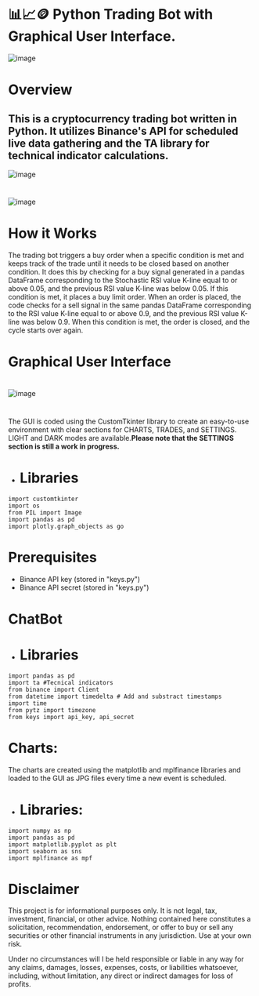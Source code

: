 # :bar_chart::chart_with_upwards_trend::coin:  Python Trading Bot with Graphical User Interface.
![image](https://github.com/FedeMaguire/Python-Trading-Bot/blob/main/screenshots/Screenshot%202023-11-27%20151559.jpg?raw=true)
# Overview
## This is a cryptocurrency trading bot written in Python. It utilizes Binance's API for scheduled live data gathering and the TA library for technical indicator calculations.
![image](https://github.com/FedeMaguire/Python-Trading-Bot/blob/main/screenshots/Screenshot%202023-11-09%20165227.jpg?raw=true)
 # 
![image](https://github.com/FedeMaguire/Python-Trading-Bot/blob/main/screenshots/Screenshot%202023-11-09%20165411.jpg?raw=true)

# How it Works
The trading bot triggers a buy order when a specific condition is met and keeps track of the trade until it needs to be closed based on another condition. It does this by checking for a buy signal generated in a pandas DataFrame corresponding to the Stochastic RSI value K-line equal to or above 0.05, and the previous RSI value K-line was below 0.05. If this condition is met, it places a buy limit order. When an order is placed, the code checks for a sell signal in the same pandas DataFrame corresponding to the RSI value K-line equal to or above 0.9, and the previous RSI value K-line was below 0.9. When this condition is met, the order is closed, and the cycle starts over again.

# Graphical User Interface
# 
![image](https://github.com/FedeMaguire/Python-Trading-Bot/blob/main/screenshots/Screenshot%202023-11-09%20165322.jpg?raw=true)
# 
The GUI is coded using the CustomTkinter library to create an easy-to-use environment with clear sections for CHARTS, TRADES, and SETTINGS. LIGHT and DARK modes are available.**Please note that the SETTINGS section is still a work in progress.**
- # Libraries
```
import customtkinter
import os
from PIL import Image
import pandas as pd
import plotly.graph_objects as go
```
 

# Prerequisites
- Binance API key (stored in "keys.py")
- Binance API secret (stored in "keys.py")

# ChatBot
- # Libraries
```
import pandas as pd
import ta #Tecnical indicators
from binance import Client
from datetime import timedelta # Add and substract timestamps
import time
from pytz import timezone
from keys import api_key, api_secret
```
# Charts:
The charts are created using the matplotlib and mplfinance libraries and loaded to the GUI as JPG files every time a new event is scheduled.
- # Libraries:
```
import numpy as np
import pandas as pd
import matplotlib.pyplot as plt
import seaborn as sns
import mplfinance as mpf
```


# Disclaimer
This project is for informational purposes only. It is not legal, tax, investment, financial, or other advice. Nothing contained here constitutes a solicitation, recommendation, endorsement, or offer to buy or sell any securities or other financial instruments in any jurisdiction. Use at your own risk.

Under no circumstances will I be held responsible or liable in any way for any claims, damages, losses, expenses, costs, or liabilities whatsoever, including, without limitation, any direct or indirect damages for loss of profits.
